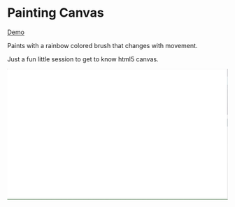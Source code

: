 # Painting Canvas

[Demo](https://remedialchaostheory.s3.amazonaws.com/html5-painting-canvas/index.html)

Paints with a rainbow colored brush that changes with movement.

Just a fun little session to get to know html5 canvas.

![](html5-painting-canvas.gif)
